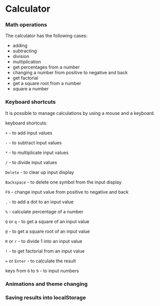 # Calculator

### Math operations

The calculator has the following cases:

- adding
- subtracting
- division
- multiplication
- get percentages from a number
- changing a number from positive to negative and back
- get factorial
- get a square root from a number
- square a number

### Keyboard shortcuts

It is possible to manage calculations by using a mouse and a keyboard.

keyboard shortcuts:

`+` - to add input values

`-` - to subtract input values

`*` - to multiplicate input values

`/` - to divide input values

`Delete` - to clear up input display

`Backspace` - to delete one symbol from the input display

`F9` - change input value from positive to negative and back

`.` - to add a dot to an input value

`%` - calculate percentage of a number

`Q` or `q` - to get a square of an input value

`@` - to get a square root of an input value

`R` or `r` - to divide 1 into an input value

`!` - to get factorial from an input value

`=` or `Enter` - to calculate the result

keys from `0` to `9` - to input numbers

### Animations and theme changing

### Saving results into localStorage
